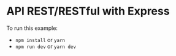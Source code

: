# API REST/RESTful with Express

To run this example:

- `npm install` or `yarn`
- `npm run dev` or `yarn dev`
